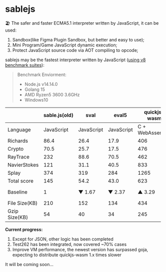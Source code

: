 # sablejs
🏖️ The safer and faster ECMA5.1 interpreter written by JavaScript, it can be used:
1. Sandbox(like Figma Plugin Sandbox, but better and easy to use);
2. Mini Program/Game JavaScript dynamic execution;
3. Protect JavaScript source code via AOT compiling to opcode;

sablejs may be the fastest interpreter written by JavaScript ([using v8 benchmark suites](https://github.com/mozilla/arewefastyet/tree/master/benchmarks/v8-v7)):

> Benchmark Enviorment: 
> * Node.js v14.14.0
> * Golang 15
> * AMD Ryzen5 3600 3.6GHz
> * Windows10

|     | sable.js(old)  | sval  | eval5  | quickjs-wasm  | mujs  | otto | goja |
|  ----  | ----  | ----  | ----  | ----  | ----  | ----  | ----  |
| Language  | JavaScript | JavaScript | JavaScript | C + WebAssembly | C | Golang | Golang |
| Richards  | 86.4 | 26.4 | 17.9 | 406 | 187 | 19.4 | 181 |
| Crypto  | 70.5 | 25.7 | 17.5 | 476 | 113 | 15 | 85.9 |
| RayTrace  | 232 | 88.6 | 70.5 | 462 | 392 | 52.3 | 241 |
| NavierStokes  | 121 | 31.1 | 40.5 | 833 | 109 | 25.5 | 148 |
| Splay  | 374 | 319 | 284 | 1265 | 36.7 | 132 | 641 |
| Total score  | 145 | 54.2 | 43.0 | 623 | 167 | 34.8 | 204 |
| Baseline  | 1 |  ▼ 1.67 | ▼ 2.37 | ▲ 3.29 | ▲ 0.15 | ▼ 3.16 | ▲ 0.40 |
| File Size(KB)  | 210 | 152 | 134 | 434 | - | - | - |
| Gzip Size(KB) | 54 | 40 | 34 | 245 | - | - | - |

**Current progress:**
1. Except for JSON, other logic has been completed
2. Test262 has been integrated, now covered ~70% cases
3. Improve VM performance, the newest version has surpassed goja, expecting to distribute quickjs-wasm 1.x times slower

It will be coming soon...
